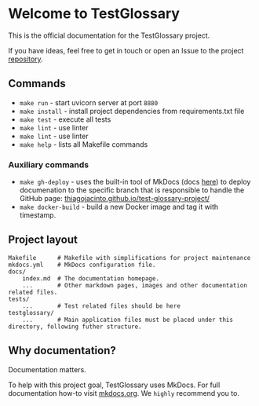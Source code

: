 # Welcome to TestGlossary

This is the official documentation for the TestGlossary project.

If you have ideas, feel free to get in touch or open an Issue to the project [repository](https://github.com/thiagojacinto/test-glossary-project/issues).

## Commands

* `make run`        - start uvicorn server at port `8880`
* `make install`    - install project dependencies from requirements.txt file
* `make test`       - execute all tests
* `make lint`       - use linter
* `make lint`       - use linter
* `make help`       - lists all Makefile commands

### Auxiliary commands
* `make gh-deploy`      - uses the built-in tool of MkDocs (docs [here](https://www.mkdocs.org/user-guide/deploying-your-docs/)) to deploy documenation to the specific branch that is responsible to handle the GitHub page: [thiagojacinto.github.io/test-glossary-project/](https://thiagojacinto.github.io/test-glossary-project/)
* `make docker-build`   - build a new Docker image and tag it with timestamp.

## Project layout

    Makefile      # Makefile with simplifications for project maintenance
    mkdocs.yml    # MkDocs configuration file.
    docs/
        index.md  # The documentation homepage.
        ...       # Other markdown pages, images and other documentation related files.
    tests/
        ...       # Test related files should be here
    testglossary/
        ...       # Main application files must be placed under this directory, following futher structure.

## Why documentation?

Documentation matters.

To help with this project goal, TestGlossary uses MkDocs. For full documentation how-to visit [mkdocs.org](https://www.mkdocs.org). We `highly` recommend you to.